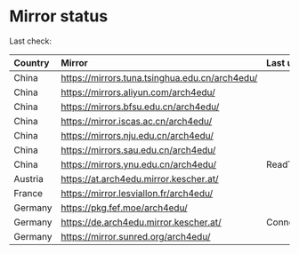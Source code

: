 <script src="./time.js"></script>
# Mirror status
Last check: <script type="text/javascript">localize(1681186883.249286);</script>

|Country|Mirror|Last update|
|:------|:-----|:----------|
|China|https://mirrors.tuna.tsinghua.edu.cn/arch4edu/|<script type="text/javascript">localize(1681151347);</script>|
|China|https://mirrors.aliyun.com/arch4edu/|<script type="text/javascript">localize(1681064937);</script>|
|China|https://mirrors.bfsu.edu.cn/arch4edu/|<script type="text/javascript">localize(1681151347);</script>|
|China|https://mirror.iscas.ac.cn/arch4edu/|<script type="text/javascript">localize(1681151347);</script>|
|China|https://mirrors.nju.edu.cn/arch4edu/|<script type="text/javascript">localize(1681064937);</script>|
|China|https://mirrors.sau.edu.cn/arch4edu/|<script type="text/javascript">localize(1673850842);</script>|
|China|https://mirrors.ynu.edu.cn/arch4edu/|ReadTimeout|
|Austria|https://at.arch4edu.mirror.kescher.at/|<script type="text/javascript">localize(1681151347);</script>|
|France|https://mirror.lesviallon.fr/arch4edu/|<script type="text/javascript">localize(1681151347);</script>|
|Germany|https://pkg.fef.moe/arch4edu/|<script type="text/javascript">localize(1681151347);</script>|
|Germany|https://de.arch4edu.mirror.kescher.at/|ConnectionError|
|Germany|https://mirror.sunred.org/arch4edu/|<script type="text/javascript">localize(1681151347);</script>|

<script src="./tablefilter/tablefilter.js"></script>
<script src="./table.js"></script>
